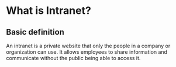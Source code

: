 # What is Intranet?

## Basic definition
An intranet is a private website that only the people in a company or organization can use. It allows employees to share information and communicate without the public being able to access it.

## 
